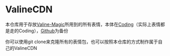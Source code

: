 # ValineCDN

本仓库用于存放[Valine-Magic]()所用到的所有表情，本体在[Coding](https://gamernotitle.coding.net/p/ValineCDN/d/ValineCDN/git/tree/master)（实际上表情都是走的Coding），[Github](https://github.com/GamerNoTitle/ValineCDN)为备份

你可以使用git clone来克隆所有的表情包，也可以按照本仓库的方式制作属于自己的ValineCDN

